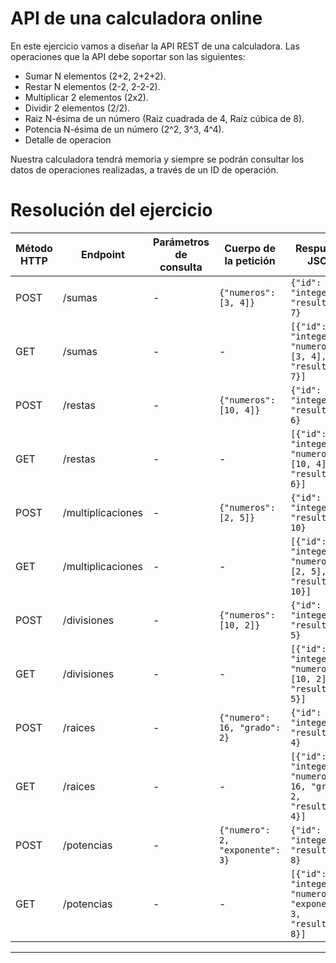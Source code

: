 # API de una calculadora online
En este ejercicio vamos a diseñar la API REST de una calculadora.
Las operaciones que la API debe soportar son las siguientes:

- Sumar N elementos (2+2, 2+2+2).
- Restar N elementos (2-2, 2-2-2).
- Multiplicar 2 elementos (2x2).
- Dividir 2 elementos (2/2).
- Raiz N-ésima de un número (Raíz cuadrada de 4, Raíz cúbica de 8).
- Potencia N-ésima de un número (2^2, 3^3, 4^4).
- Detalle de operacion

Nuestra calculadora tendrá memoria y siempre se podrán consultar los datos de operaciones realizadas, a través de un ID de operación.


# Resolución del ejercicio

| Método HTTP | Endpoint        | Parámetros de consulta | Cuerpo de la petición                       | Respuesta JSON                                    | Códigos HTTP                 |
|-------------|-----------------|------------------------|---------------------------------------------|--------------------------------------------------|------------------------------|
| POST        | /sumas          | -                      | `{"numeros": [3, 4]}`                       | `{"id": "integer", "resultado": 7}`              | 201 
| GET         | /sumas          | -                      | -                                           | `[{"id": "integer", "numeros": [3, 4], "resultado": 7}]` | 200                        |
| POST        | /restas         | -                      | `{"numeros": [10, 4]}`                      | `{"id": "integer", "resultado": 6}`              | 201 , 400   |
| GET         | /restas         | -                      | -                                           | `[{"id": "integer", "numeros": [10, 4], "resultado": 6}]` | 200                        |
| POST        | /multiplicaciones | -                    | `{"numeros": [2, 5]}`                       | `{"id": "integer", "resultado": 10}`             | 201 , 400   |
| GET         | /multiplicaciones | -                    | -                                           | `[{"id": "integer", "numeros": [2, 5], "resultado": 10}]` | 200                       |
| POST        | /divisiones     | -                      | `{"numeros": [10, 2]}`                      | `{"id": "integer", "resultado": 5}`              | 201, 400, 422  |
| GET         | /divisiones     | -                      | -                                           | `[{"id": "integer", "numeros": [10, 2], "resultado": 5}]` | 200                        |
| POST        | /raices         | -                      | `{"numero": 16, "grado": 2}`                | `{"id": "integer", "resultado": 4}`              | 201 , 400    |
| GET         | /raices         | -                      | -                                           | `[{"id": "integer", "numero": 16, "grado": 2, "resultado": 4}]` | 200                        |
| POST        | /potencias      | -                      | `{"numero": 2, "exponente": 3}`             | `{"id": "integer", "resultado": 8}`              | 201, 400   |
| GET         | /potencias      | -                      | -                                           | `[{"id": "integer", "numero": 2, "exponente": 3, "resultado": 8}]` | 200                        |

---
